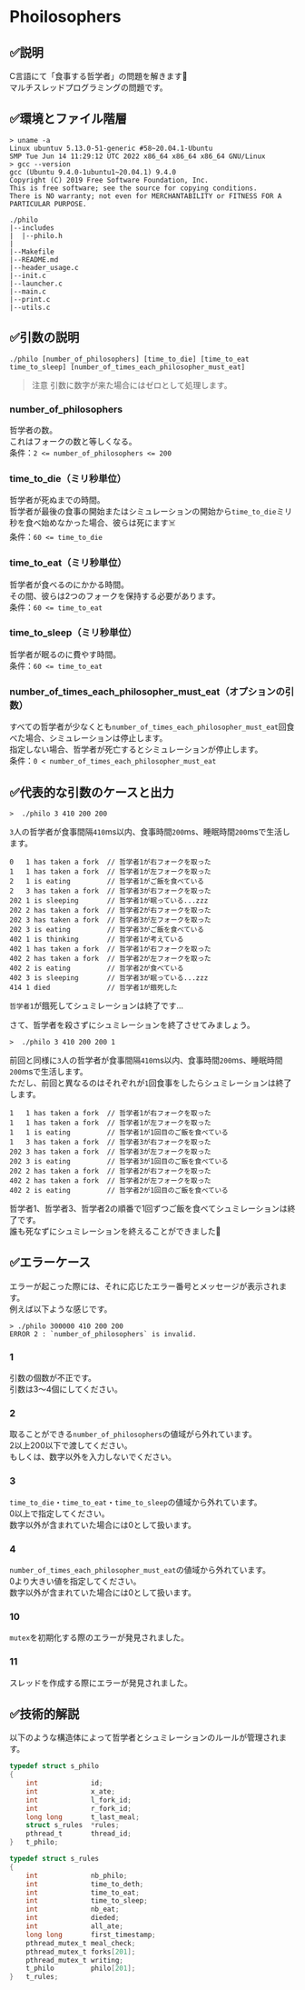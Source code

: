 # Phoilosophers

## ✅説明

C言語にて「食事する哲学者」の問題を解きます💪<br>
マルチスレッドプログラミングの問題です。<br>

## ✅環境とファイル階層

```
> uname -a
Linux ubuntuv 5.13.0-51-generic #58~20.04.1-Ubuntu
SMP Tue Jun 14 11:29:12 UTC 2022 x86_64 x86_64 x86_64 GNU/Linux
> gcc --version
gcc (Ubuntu 9.4.0-1ubuntu1~20.04.1) 9.4.0
Copyright (C) 2019 Free Software Foundation, Inc.
This is free software; see the source for copying conditions.
There is NO warranty; not even for MERCHANTABILITY or FITNESS FOR A PARTICULAR PURPOSE.
```

```
./philo
|--includes
|  |--philo.h
|
|--Makefile
|--README.md
|--header_usage.c
|--init.c
|--launcher.c
|--main.c
|--print.c
|--utils.c
```

## ✅引数の説明

```
./philo [number_of_philosophers] [time_to_die] [time_to_eat time_to_sleep] [number_of_times_each_philosopher_must_eat]
```

> 注意
引数に数字が来た場合にはゼロとして処理します。

### number_of_philosophers
哲学者の数。<br>
これはフォークの数と等しくなる。<br>
条件：`2 <= number_of_philosophers <= 200`

### time_to_die（ミリ秒単位）
哲学者が死ぬまでの時間。<br>
哲学者が最後の食事の開始またはシミュレーションの開始から`time_to_die`ミリ秒を食べ始めなかった場合、彼らは死にます☠️<br>
条件：`60 <= time_to_die`

### time_to_eat（ミリ秒単位）
哲学者が食べるのにかかる時間。<br>
その間、彼らは2つのフォークを保持する必要があります。<br>
条件：`60 <= time_to_eat`

### time_to_sleep（ミリ秒単位）
哲学者が眠るのに費やす時間。<br>
条件：`60 <= time_to_eat`

### number_of_times_each_philosopher_must_eat（オプションの引数）
すべての哲学者が少なくとも`number_of_times_each_philosopher_must_eat`回食べた場合、シミュレーションは停止します。<br>
指定しない場合、哲学者が死亡するとシミュレーションが停止します。<br>
条件：`0 < number_of_times_each_philosopher_must_eat`

## ✅代表的な引数のケースと出力

```shell
>  ./philo 3 410 200 200
```

`3`人の哲学者が食事間隔`410`ms以内、食事時間`200`ms、睡眠時間`200`msで生活します。

```
0	1 has taken a fork  // 哲学者1が右フォークを取った
1	1 has taken a fork  // 哲学者1が左フォークを取った
2	1 is eating         // 哲学者1がご飯を食べている
2	3 has taken a fork  // 哲学者3が右フォークを取った
202	1 is sleeping       // 哲学者1が眠っている...zzz
202	2 has taken a fork  // 哲学者2が右フォークを取った
202	3 has taken a fork  // 哲学者3が左フォークを取った
202	3 is eating         // 哲学者3がご飯を食べている
402	1 is thinking       // 哲学者1が考えている
402	1 has taken a fork  // 哲学者1が右フォークを取った
402	2 has taken a fork  // 哲学者2が左フォークを取った
402	2 is eating         // 哲学者2が食べている
402	3 is sleeping       // 哲学者3が眠っている...zzz
414	1 died              // 哲学者1が餓死した
```
`哲学者1`が餓死してシュミレーションは終了です...<br>

さて、哲学者を殺さずにシュミレーションを終了させてみましょう。

```shell
>  ./philo 3 410 200 200 1
```

前回と同様に`3`人の哲学者が食事間隔`410`ms以内、食事時間`200`ms、睡眠時間`200`msで生活します。<br>
ただし、前回と異なるのはそれぞれが`1`回食事をしたらシュミレーションは終了します。

```
1	1 has taken a fork  // 哲学者1が右フォークを取った
1	1 has taken a fork  // 哲学者1が左フォークを取った
1	1 is eating         // 哲学者1が1回目のご飯を食べている
1	3 has taken a fork  // 哲学者3が右フォークを取った
202	3 has taken a fork  // 哲学者3が左フォークを取った
202	3 is eating         // 哲学者3が1回目のご飯を食べている
202	2 has taken a fork  // 哲学者2が右フォークを取った
402	2 has taken a fork  // 哲学者2が左フォークを取った
402	2 is eating         // 哲学者2が1回目のご飯を食べている
```

哲学者1、哲学者3、哲学者2の順番で1回ずつご飯を食べてシュミレーションは終了です。<br>
誰も死なずにシュミレーションを終えることができました👏

## ✅エラーケース

エラーが起こった際には、それに応じたエラー番号とメッセージが表示されます。<br>
例えば以下ような感じです。

```
> ./philo 300000 410 200 200
ERROR 2 : `number_of_philosophers` is invalid.
```

### 1

引数の個数が不正です。<br>
引数は3〜4個にしてください。

### 2

取ることができる`number_of_philosophers`の値域がら外れています。<br>
2以上200以下で渡してください。<br>
もしくは、数字以外を入力しないでください。

### 3

`time_to_die`・`time_to_eat`・`time_to_sleep`の値域から外れています。<br>
0以上で指定してください。<br>
数字以外が含まれていた場合には0として扱います。

### 4

`number_of_times_each_philosopher_must_eat`の値域から外れています。<br>
0より大きい値を指定してください。<br>
数字以外が含まれていた場合には0として扱います。

### 10

`mutex`を初期化する際のエラーが発見されました。

### 11

スレッドを作成する際にエラーが発見されました。

## ✅技術的解説

以下のような構造体によって哲学者とシュミレーションのルールが管理されます。

```c
typedef struct s_philo
{
	int				id;
	int				x_ate;
	int				l_fork_id;
	int				r_fork_id;
	long long		t_last_meal;
	struct s_rules	*rules;
	pthread_t		thread_id;
}	t_philo;

typedef struct s_rules
{
	int				nb_philo;
	int				time_to_deth;
	int				time_to_eat;
	int				time_to_sleep;
	int				nb_eat;
	int				dieded;
	int				all_ate;
	long long		first_timestamp;
	pthread_mutex_t	meal_check;
	pthread_mutex_t	forks[201];
	pthread_mutex_t	writing;
	t_philo			philo[201];
}	t_rules;
```